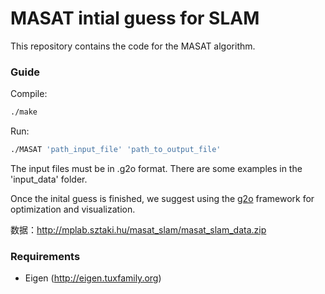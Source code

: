 MASAT intial guess for SLAM
============================================
This repository contains the code for the MASAT algorithm. 

### Guide
Compile:
```sh
./make
```
Run:
```sh
./MASAT 'path_input_file' 'path_to_output_file'
```
The input files must be in .g2o format. There are some examples in the 'input_data' folder.

Once the inital guess is finished, we suggest using the [g2o](https://github.com/RainerKuemmerle/g2o) framework for optimization and visualization.

数据：http://mplab.sztaki.hu/masat_slam/masat_slam_data.zip

### Requirements
- Eigen (http://eigen.tuxfamily.org)

